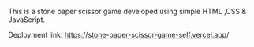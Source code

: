 This is a stone paper scissor game developed using simple HTML ,CSS & JavaScript.

Deployment link:
https://stone-paper-scissor-game-self.vercel.app/
